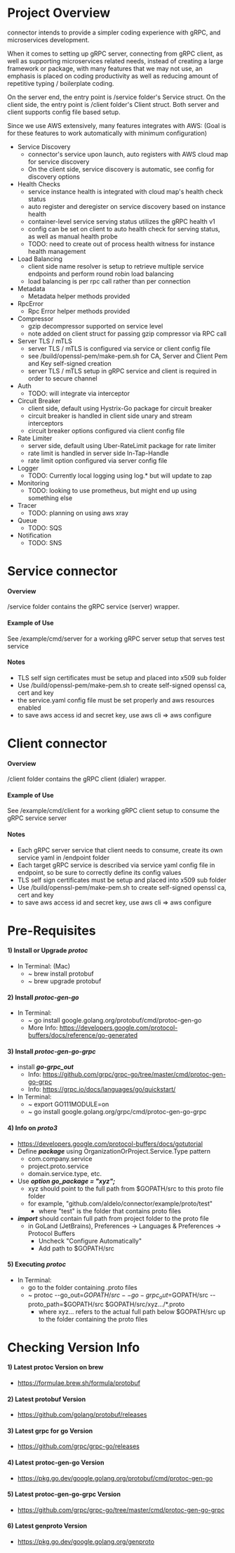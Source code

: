 # Project Overview
connector intends to provide a simpler coding experience with gRPC, and microservices development.

When it comes to setting up gRPC server, connecting from gRPC client, as well as supporting microservices related needs,
instead of creating a large framework or package, with many features that we may not use, an emphasis is placed on coding
productivity as well as reducing amount of repetitive typing / boilerplate coding.

On the server end, the entry point is /service folder's Service struct. 
On the client side, the entry point is /client folder's Client struct.
Both server and client supports config file based setup.

Since we use AWS extensively, many features integrates with AWS: (Goal is for these features to work automatically with minimum configuration)

- Service Discovery
    - connector's service upon launch, auto registers with AWS cloud map for service discovery
    - On the client side, service discovery is automatic, see config for discovery options
- Health Checks
    - service instance health is integrated with cloud map's health check status
    - auto register and deregister on service discovery based on instance health
    - container-level service serving status utilizes the gRPC health v1
    - config can be set on client to auto health check for serving status, as well as manual health probe
    - TODO: need to create out of process health witness for instance health management
- Load Balancing
    - client side name resolver is setup to retrieve multiple service endpoints and perform round robin load balancing
    - load balancing is per rpc call rather than per connection
- Metadata
    - Metadata helper methods provided
- RpcError
    - Rpc Error helper methods provided
- Compressor
    - gzip decompressor supported on service level
    - note added on client struct for passing gzip compressor via RPC call
- Server TLS / mTLS
    - server TLS / mTLS is configured via service or client config file
    - see /build/openssl-pem/make-pem.sh for CA, Server and Client Pem and Key self-signed creation  
    - server TLS / mTLS setup in gRPC service and client is required in order to secure channel
- Auth
    - TODO: will integrate via interceptor
- Circuit Breaker
    - client side, default using Hystrix-Go package for circuit breaker
    - circuit breaker is handled in client side unary and stream interceptors
    - circuit breaker options configured via client config file
- Rate Limiter
    - server side, default using Uber-RateLimit package for rate limiter
    - rate limit is handled in server side In-Tap-Handle
    - rate limit option configured via server config file
- Logger
    - TODO: Currently local logging using log.* but will update to zap
- Monitoring
    - TODO: looking to use prometheus, but might end up using something else
- Tracer
    - TODO: planning on using aws xray
- Queue
    - TODO: SQS
- Notification
    - TODO: SNS

# Service connector
#### Overview
/service folder contains the gRPC service (server) wrapper.  
#### Example of Use
See /example/cmd/server for a working gRPC server setup that serves test service
#### Notes
- TLS self sign certificates must be setup and placed into x509 sub folder
- Use /build/openssl-pem/make-pem.sh to create self-signed openssl ca, cert and key
- the service.yaml config file must be set properly and aws resources enabled
- to save aws access id and secret key, use aws cli => aws configure

# Client connector
#### Overview
/client folder contains the gRPC client (dialer) wrapper.
#### Example of Use
See /example/cmd/client for a working gRPC client setup to consume the gRPC service server
#### Notes
- Each gRPC server service that client needs to consume, create its own service yaml in /endpoint folder
- Each target gRPC service is described via service yaml config file in endpoint, so be sure to correctly define its config values
- TLS self sign certificates must be setup and placed into x509 sub folder
- Use /build/openssl-pem/make-pem.sh to create self-signed openssl ca, cert and key
- to save aws access id and secret key, use aws cli => aws configure

# Pre-Requisites
#### 1) Install or Upgrade ***protoc***
- In Terminal: (Mac)
    - ~ brew install protobuf
    - ~ brew upgrade protobuf
#### 2) Install ***protoc-gen-go***
- In Terminal:
    - ~ go install google.golang.org/protobuf/cmd/protoc-gen-go
    - More Info: https://developers.google.com/protocol-buffers/docs/reference/go-generated
#### 3) Install ***protoc-gen-go-grpc***
- install ***go-grpc_out***
    - Info: https://github.com/grpc/grpc-go/tree/master/cmd/protoc-gen-go-grpc
    - Info: https://grpc.io/docs/languages/go/quickstart/
- In Terminal:
    - ~ export GO111MODULE=on
    - ~ go install google.golang.org/grpc/cmd/protoc-gen-go-grpc
#### 4) Info on ***proto3***
- https://developers.google.com/protocol-buffers/docs/gotutorial
- Define ***package*** using OrganizationOrProject.Service.Type pattern
    - com.company.service
    - project.proto.service
    - domain.service.type, etc.
- Use ***option go_package = "xyz";***
    - xyz should point to the full path from $GOPATH/src to this proto file folder
    - for example, "github.com/aldelo/connector/example/proto/test"
        - where "test" is the folder that contains proto files
- ***import*** should contain full path from project folder to the proto file
    - in GoLand (JetBrains), Preferences -> Languages & Preferences -> Protocol Buffers
        - Uncheck "Configure Automatically"
        - Add path to $GOPATH/src
#### 5) Executing ***protoc***
- In Terminal:
    - go to the folder containing .proto files
    - ~ protoc --go_out=$GOPATH/src --go-grpc_out=$GOPATH/src --proto_path=$GOPATH/src $GOPATH/src/xyz.../*.proto
        - where xyz... refers to the actual full path below $GOPATH/src up to the folder containing the proto files
    
# Checking Version Info
#### 1) Latest protoc Version on brew
- https://formulae.brew.sh/formula/protobuf
#### 2) Latest protobuf Version
- https://github.com/golang/protobuf/releases
#### 3) Latest grpc for go Version
- https://github.com/grpc/grpc-go/releases
#### 4) Latest protoc-gen-go Version
- https://pkg.go.dev/google.golang.org/protobuf/cmd/protoc-gen-go
#### 5) Latest protoc-gen-go-grpc Version
- https://github.com/grpc/grpc-go/tree/master/cmd/protoc-gen-go-grpc
#### 6) Latest genproto Version
- https://pkg.go.dev/google.golang.org/genproto
